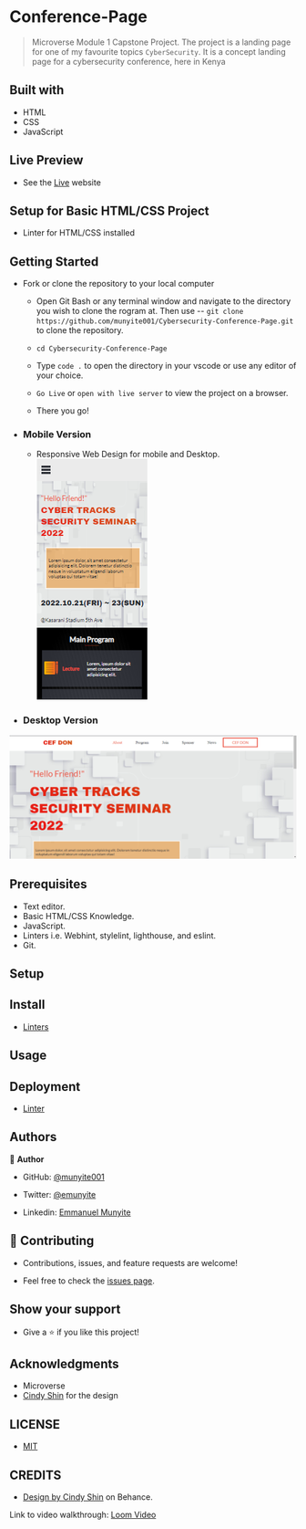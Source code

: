 # Conference-Page

> Microverse Module 1 Capstone Project. The project is a landing page for one of my favourite topics `CyberSecurity`. It is a concept landing page for a cybersecurity conference, here in Kenya

## Built with

- HTML
- CSS
- JavaScript

## Live Preview

- See the [Live](https://munyite001.github.io/CyberTracks-CefDon-Seminar-Webpage/) website

## Setup for Basic HTML/CSS Project

- Linter for HTML/CSS installed

## Getting Started

- Fork or clone the repository to your local computer

  - Open Git Bash or any terminal window and navigate to the directory you wish to clone the rogram at. Then use -- `git clone https://github.com/munyite001/Cybersecurity-Conference-Page.git` to clone the repository.

  - `cd Cybersecurity-Conference-Page`

  - Type `code .` to open the directory in your vscode or use any editor of your choice.

  - `Go Live` or `open with live server` to view the project on a browser.

  - There you go!

- ### Mobile Version

  - Responsive Web Design for mobile and Desktop.
  ![Mobile Screenshot](./assets/Screenshots/Screenshot%20Mobile.png)

- ### Desktop Version
![Desktop Screenshot](./assets/Screenshots/Screenshot%20Desktop.png)

## Prerequisites

- Text editor.
- Basic HTML/CSS Knowledge.
- JavaScript.
- Linters i.e. Webhint, stylelint, lighthouse, and eslint.
- Git.

## Setup

## Install

- [Linters](https://github.com/microverseinc/linters-config/tree/master/html-css)

## Usage

## Deployment

- [Linter](https://github.com/microverseinc/linters-config/tree/master/html-css-js)

## Authors

👤 **Author**

- GitHub: [@munyite001](https://github.com/munyite001)

- Twitter: [@emunyite](https://twitter.com/emunyite)

- Linkedin: [Emmanuel Munyite](https://www.linkedin.com/in/emmanuel-munyite-68545023a/)

## 🤝 Contributing

- Contributions, issues, and feature requests are welcome!

- Feel free to check the [issues page](../../issues/).

## Show your support

- Give a ⭐️ if you like this project!

## Acknowledgments

- Microverse
- [Cindy Shin](https://www.behance.net/gallery/29845175/CC-Global-Summit-2015) for the design

## LICENSE

- [MIT](./LICENSE)

## CREDITS

- [Design by Cindy Shin](https://www.behance.net/gallery/29845175/CC-Global-Summit-2015) on Behance.


Link to video walkthrough: [Loom Video](https://www.loom.com/share/655372d1ce114e96b587635463559efe)
